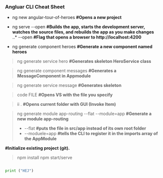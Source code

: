 ### Angluar CLI Cheat Sheet
* ng new angular-tour-of-heroes   **#Opens a new project**

* ng serve --open                 **#Builds the app, starts the development server, watches the source files, and rebuilds the app as you make changes**
..* --open                      **#Flag that opens a browser to http://localhost:4200**

* ng generate component heroes    **#Generate a new component named heroes**

> ng generate service hero        **#Generates skeleton HeroService class**

> ng generate component messages  **#Generates a MessageComponent in Appmodule**

> ng generate service message     **#Generates skeleton**
	
> code FILE                       **#Opens VS with the file you specify**

> ii .                            **#Opens current folder with GUI (Invoke Item)**


> ng generate module app-routing --flat --module=app	**#Generate a new module app-routing**
> * --flat **#puts the file in src/app instead of its own root folder**
> * --moduele=app **#tells the CLI to register it in the imports array of the AppModule**
	
**#Initialize existing project (git).**
> npm install
> npm start/serve 

```python

print ("HEJ")
```
